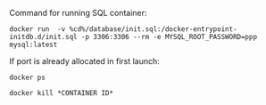 Command for running SQL container:

`docker run  -v %cd%/database/init.sql:/docker-entrypoint-initdb.d/init.sql -p 3306:3306 --rm -e MYSQL_ROOT_PASSWORD=ppp mysql:latest
`

If port is already allocated in first launch:

`docker ps`

`docker kill *CONTAINER ID*`